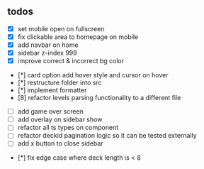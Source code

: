 ## todos
- [x] set mobile open on fullscreen
- [x] fix clickable area to homepage on mobile
- [x] add navbar on home
- [x] sidebar z-index 999
- [x] improve correct & incorrect bg color
- [*] card option add hover style and cursor on hover
- [*] restructure folder into src
- [*] implement formatter
- [8] refactor levels parsing functionality to a different file
- [ ] add game over screen
- [ ] add overlay on sidebar show
- [ ] refactor all ts types on component
- [ ] refactor deckid pagination logic so it can be tested externally
- [ ] add x button to close sidebar
- [*] fix edge case where deck length is < 8